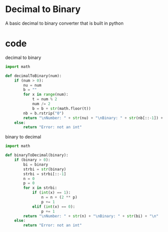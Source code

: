 # Decimal to Binary
A basic decimal to binary converter that is built in python

# code 
decimal to binary
```python
import math

def decimalToBinary(num):
    if (num > 0):
        nu = num
        b = ""
        for x in range(num):
            t = num % 2
            num /= 2
            b = b + str(math.floor(t))
        nb = b.rstrip("0")
        return "\nNumber: " + str(nu) + "\nBinary: " + str(nb[::-1]) + "\n"
    else:
        return "Error: not an int"
```
binary to decimal
```python
import math

def binaryToDecimal(binary):
    if (binary > 0):
        bi = binary
        strbi = str(binary)
        strbi = strbi[::-1]
        n = 0
        p = 0
        for x in strbi:
            if (int(x) == 1):
                n = n + (2 ** p)
                p += 1
            elif (int(x) == 0):
                p += 1
        return "\nNumber: " + str(n) + "\nBinary: " + str(bi) + "\n"
    else:
        return "Error: not an int"
```